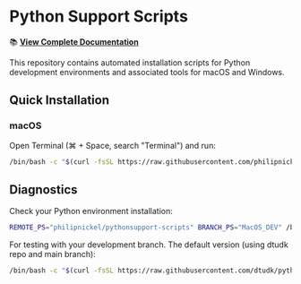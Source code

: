 # Python Support Scripts

📚 **[View Complete Documentation](https://philipnickel.github.io/pythonsupport-scripts/)**

This repository contains automated installation scripts for Python development environments and associated tools for macOS and Windows.

## Quick Installation

### macOS
Open Terminal (⌘ + Space, search "Terminal") and run:
```bash
/bin/bash -c "$(curl -fsSL https://raw.githubusercontent.com/philipnickel/pythonsupport-scripts/main/MacOS/releases/dtu-python-installer-macos.sh)"
```

## Diagnostics

Check your Python environment installation:

```bash
REMOTE_PS="philipnickel/pythonsupport-scripts" BRANCH_PS="MacOS_DEV" /bin/bash -c "$(curl -fsSL https://raw.githubusercontent.com/philipnickel/pythonsupport-scripts/MacOS_DEV/MacOS/Components/Diagnostics/simple_report.sh)"
```

For testing with your development branch. The default version (using dtudk repo and main branch):

```bash
/bin/bash -c "$(curl -fsSL https://raw.githubusercontent.com/dtudk/pythonsupport-scripts/main/MacOS/Components/Diagnostics/simple_report.sh)"
```
